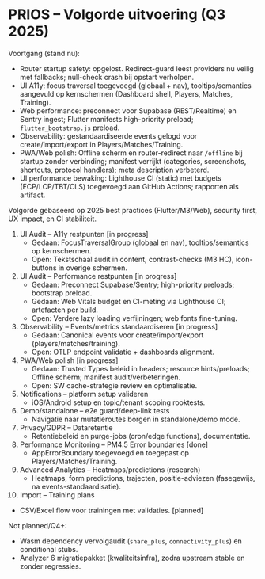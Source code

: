 # PRIOS – Volgorde uitvoering (Q3 2025)

Voortgang (stand nu):
- Router startup safety: opgelost. Redirect-guard leest providers nu veilig met fallbacks; null-check crash bij opstart verholpen.
- UI A11y: focus traversal toegevoegd (globaal + nav), tooltips/semantics aangevuld op kernschermen (Dashboard shell, Players, Matches, Training).
- Web performance: preconnect voor Supabase (REST/Realtime) en Sentry ingest; Flutter manifests high-priority preload; `flutter_bootstrap.js` preload.
- Observability: gestandaardiseerde events gelogd voor create/import/export in Players/Matches/Training.
- PWA/Web polish: Offline scherm en router-redirect naar `/offline` bij startup zonder verbinding; manifest verrijkt (categories, screenshots, shortcuts, protocol handlers); meta description verbeterd.
- UI performance bewaking: Lighthouse CI (static) met budgets (FCP/LCP/TBT/CLS) toegevoegd aan GitHub Actions; rapporten als artifact.


Volgorde gebaseerd op 2025 best practices (Flutter/M3/Web), security first, UX impact, en CI stabiliteit.

1. UI Audit – A11y restpunten [in progress]
   - Gedaan: FocusTraversalGroup (globaal en nav), tooltips/semantics op kernschermen.
   - Open: Tekstschaal audit in content, contrast-checks (M3 HC), icon-buttons in overige schermen.
2. UI Audit – Performance restpunten [in progress]
   - Gedaan: Preconnect Supabase/Sentry; high-priority preloads; bootstrap preload.
   - Gedaan: Web Vitals budget en CI-meting via Lighthouse CI; artefacten per build.
   - Open: Verdere lazy loading verfijningen; web fonts fine-tuning.
3. Observability – Events/metrics standaardiseren [in progress]
   - Gedaan: Canonical events voor create/import/export (players/matches/training).
   - Open: OTLP endpoint validatie + dashboards alignment.
4. PWA/Web polish [in progress]
   - Gedaan: Trusted Types beleid in headers; resource hints/preloads; Offline scherm; manifest audit/verbeteringen.
   - Open: SW cache-strategie review en optimalisatie.
5. Notifications – platform setup valideren
   - iOS/Android setup en topic/tenant scoping rooktests.
6. Demo/standalone – e2e guard/deep-link tests
   - Navigatie naar mutatieroutes borgen in standalone/demo mode.
7. Privacy/GDPR – Dataretentie
   - Retentiebeleid en purge-jobs (cron/edge functions), documentatie.
8. Performance Monitoring – PM4.5 Error boundaries [done]
   - AppErrorBoundary toegevoegd en toegepast op Players/Matches/Training.
9. Advanced Analytics – Heatmaps/predictions (research)
   - Heatmaps, form predictions, trajecten, positie-adviezen (fasegewijs, na events-standaardisatie).
10. Import – Training plans
   - CSV/Excel flow voor trainingen met validaties. [planned]

Not planned/Q4+:
- Wasm dependency vervolgaudit (`share_plus`, `connectivity_plus`) en conditional stubs.
- Analyzer 6 migratiepakket (kwaliteitsinfra), zodra upstream stable en zonder regressies.


